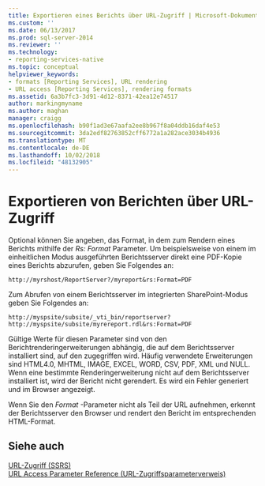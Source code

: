 ```yaml
---
title: Exportieren eines Berichts über URL-Zugriff | Microsoft-Dokumentation
ms.custom: ''
ms.date: 06/13/2017
ms.prod: sql-server-2014
ms.reviewer: ''
ms.technology:
- reporting-services-native
ms.topic: conceptual
helpviewer_keywords:
- formats [Reporting Services], URL rendering
- URL access [Reporting Services], rendering formats
ms.assetid: 6a3b7fc3-3d91-4d12-8371-42ea12e74517
author: markingmyname
ms.author: maghan
manager: craigg
ms.openlocfilehash: b90f1ad3e67aafa2ee8b967f8a04ddb16daf4e53
ms.sourcegitcommit: 3da2edf82763852cff6772a1a282ace3034b4936
ms.translationtype: MT
ms.contentlocale: de-DE
ms.lasthandoff: 10/02/2018
ms.locfileid: "48132905"
---
```

# <a name="export-a-report-using-url-access"></a>Exportieren von Berichten über URL-Zugriff
  Optional können Sie angeben, das Format, in dem zum Rendern eines Berichts mithilfe der *Rs: Format* Parameter. Um beispielsweise von einem im einheitlichen Modus ausgeführten Berichtsserver direkt eine PDF-Kopie eines Berichts abzurufen, geben Sie Folgendes an:  
  
```  
http://myrshost/ReportServer?/myreport&rs:Format=PDF  
```  
  
 Zum Abrufen von einem Berichtsserver im integrierten SharePoint-Modus geben Sie Folgendes an:  
  
```  
http://myspsite/subsite/_vti_bin/reportserver?http://myspsite/subsite/myrereport.rdl&rs:Format=PDF  
```  
  
 Gültige Werte für diesen Parameter sind von den Berichtrenderingerweiterungen abhängig, die auf dem Berichtsserver installiert sind, auf den zugegriffen wird. Häufig verwendete Erweiterungen sind HTML4.0, MHTML, IMAGE, EXCEL, WORD, CSV, PDF, XML und NULL. Wenn eine bestimmte Renderingerweiterung nicht auf dem Berichtsserver installiert ist, wird der Bericht nicht gerendert. Es wird ein Fehler generiert und im Browser angezeigt.  
  
 Wenn Sie den *Format* -Parameter nicht als Teil der URL aufnehmen, erkennt der Berichtsserver den Browser und rendert den Bericht im entsprechenden HTML-Format.  
  
## <a name="see-also"></a>Siehe auch  
 [URL-Zugriff &#40;SSRS&#41;](url-access-ssrs.md)   
 [URL Access Parameter Reference (URL-Zugriffsparameterverweis)](url-access-parameter-reference.md)  
  
  

